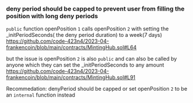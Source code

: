 ### deny period should be capped to prevent user from filling the position with long deny periods
`public` function openPosition `1` calls openPosition `2` with setting the _initPeriodSeconds( the deny period duration) to a week(7 days)
https://github.com/code-423n4/2023-04-frankencoin/blob/main/contracts/MintingHub.sol#L64

but the issue is openPosition `2` is also `public` and can also be called by anyone which they can set the _initPeriodSeconds to any amount
https://github.com/code-423n4/2023-04-frankencoin/blob/main/contracts/MintingHub.sol#L91

Recommedation:
denyPeriod should be capped or set openPosition `2` to be an `internal` function instead